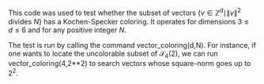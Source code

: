 This code was used to test whether the subset of vectors $`\{v \in \mathbb{Z}^d \mid \|v\|^2 \mbox{ divides } N\}`$ has a Kochen-Specker coloring. It operates for dimensions $3 \leq d \leq 6$ and for any positive integer $N$. 

The test is run by calling the command vector_coloring(d,N). For instance, if one wants to locate the uncolorable subset of $\mathcal{S}_4(2)$, we can run vector_coloring(4,2**2) to search vectors whose square-norm goes up to $2^2$.
